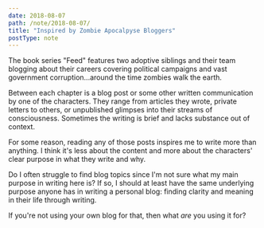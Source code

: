 ```yaml
---
date: 2018-08-07
path: /note/2018-08-07/
title: "Inspired by Zombie Apocalpyse Bloggers"
postType: note
---
```


The book series "Feed" features two adoptive siblings and their team blogging about their careers covering political campaigns and vast government corruption...around the time zombies walk the earth.

Between each chapter is a blog post or some other written communication by one of the characters. They range from articles they wrote, private letters to others, or unpublished glimpses into their streams of consciousness. Sometimes the writing is brief and lacks substance out of context.

For some reason, reading any of those posts inspires me to write more than anything. I think it's less about the content and more about the characters' clear purpose in what they write and why.

Do I often struggle to find blog topics since I'm not sure what my main purpose in writing here is? If so, I should at least have the same underlying purpose anyone has in writing a personal blog: finding clarity and meaning in their life through writing.

If you're not using your own blog for that, then what _are_ you using it for?
